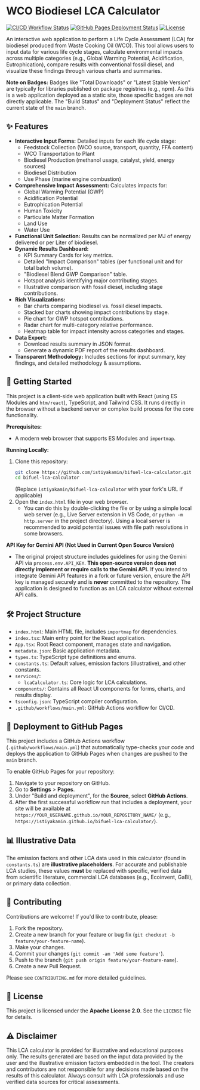 # WCO Biodiesel LCA Calculator

[![CI/CD Workflow Status](https://github.com/istiyakamin/bifuel-lca-calculator/actions/workflows/main.yml/badge.svg)](https://github.com/istiyakamin/bifuel-lca-calculator/actions/workflows/main.yml)
[![GitHub Pages Deployment Status](https://img.shields.io/github/deployments/istiyakamin/bifuel-lca-calculator/github-pages?label=pages%20deploy&logo=github)](https://istiyakamin.github.io/bifuel-lca-calculator/)
[![License](https://img.shields.io/github/license/istiyakamin/bifuel-lca-calculator)](https://github.com/istiyakamin/bifuel-lca-calculator/blob/main/LICENSE)

An interactive web application to perform a Life Cycle Assessment (LCA) for biodiesel produced from Waste Cooking Oil (WCO). This tool allows users to input data for various life cycle stages, calculate environmental impacts across multiple categories (e.g., Global Warming Potential, Acidification, Eutrophication), compare results with conventional fossil diesel, and visualize these findings through various charts and summaries.

**Note on Badges:** Badges like "Total Downloads" or "Latest Stable Version" are typically for libraries published on package registries (e.g., npm). As this is a web application deployed as a static site, those specific badges are not directly applicable. The "Build Status" and "Deployment Status" reflect the current state of the `main` branch.

## ✨ Features

*   **Interactive Input Forms:** Detailed inputs for each life cycle stage:
    *   Feedstock Collection (WCO source, transport, quantity, FFA content)
    *   WCO Transportation to Plant
    *   Biodiesel Production (methanol usage, catalyst, yield, energy sources)
    *   Biodiesel Distribution
    *   Use Phase (marine engine combustion)
*   **Comprehensive Impact Assessment:** Calculates impacts for:
    *   Global Warming Potential (GWP)
    *   Acidification Potential
    *   Eutrophication Potential
    *   Human Toxicity
    *   Particulate Matter Formation
    *   Land Use
    *   Water Use
*   **Functional Unit Selection:** Results can be normalized per MJ of energy delivered or per Liter of biodiesel.
*   **Dynamic Results Dashboard:**
    *   KPI Summary Cards for key metrics.
    *   Detailed "Impact Comparison" tables (per functional unit and for total batch volume).
    *   "Biodiesel Blend GWP Comparison" table.
    *   Hotspot analysis identifying major contributing stages.
    *   Illustrative comparison with fossil diesel, including stage contributions.
*   **Rich Visualizations:**
    *   Bar charts comparing biodiesel vs. fossil diesel impacts.
    *   Stacked bar charts showing impact contributions by stage.
    *   Pie chart for GWP hotspot contributions.
    *   Radar chart for multi-category relative performance.
    *   Heatmap table for impact intensity across categories and stages.
*   **Data Export:**
    *   Download results summary in JSON format.
    *   Generate a dynamic PDF report of the results dashboard.
*   **Transparent Methodology:** Includes sections for input summary, key findings, and detailed methodology & assumptions.

## 🚀 Getting Started

This project is a client-side web application built with React (using ES Modules and `htm/react`), TypeScript, and Tailwind CSS. It runs directly in the browser without a backend server or complex build process for the core functionality.

**Prerequisites:**
*   A modern web browser that supports ES Modules and `importmap`.

**Running Locally:**
1.  Clone this repository:
    ```bash
    git clone https://github.com/istiyakamin/bifuel-lca-calculator.git
    cd bifuel-lca-calculator
    ```
    (Replace `istiyakamin/bifuel-lca-calculator` with your fork's URL if applicable)
2.  Open the `index.html` file in your web browser.
    *   You can do this by double-clicking the file or by using a simple local web server (e.g., Live Server extension in VS Code, or `python -m http.server` in the project directory). Using a local server is recommended to avoid potential issues with file path resolutions in some browsers.

**API Key for Gemini API (Not Used in Current Open Source Version)**
*   The original project structure includes guidelines for using the Gemini API via `process.env.API_KEY`. **This open-source version does not directly implement or require calls to the Gemini API.** If you intend to integrate Gemini API features in a fork or future version, ensure the API key is managed securely and is **never** committed to the repository. The application is designed to function as an LCA calculator without external API calls.

## 🛠️ Project Structure

*   `index.html`: Main HTML file, includes `importmap` for dependencies.
*   `index.tsx`: Main entry point for the React application.
*   `App.tsx`: Root React component, manages state and navigation.
*   `metadata.json`: Basic application metadata.
*   `types.ts`: TypeScript type definitions and enums.
*   `constants.ts`: Default values, emission factors (illustrative), and other constants.
*   `services/`:
    *   `lcaCalculator.ts`: Core logic for LCA calculations.
*   `components/`: Contains all React UI components for forms, charts, and results display.
*   `tsconfig.json`: TypeScript compiler configuration.
*   `.github/workflows/main.yml`: GitHub Actions workflow for CI/CD.

## 🚢 Deployment to GitHub Pages

This project includes a GitHub Actions workflow (`.github/workflows/main.yml`) that automatically type-checks your code and deploys the application to GitHub Pages when changes are pushed to the `main` branch.

To enable GitHub Pages for your repository:
1.  Navigate to your repository on GitHub.
2.  Go to **Settings** > **Pages**.
3.  Under "Build and deployment", for the **Source**, select **GitHub Actions**.
4.  After the first successful workflow run that includes a deployment, your site will be available at `https://YOUR_USERNAME.github.io/YOUR_REPOSITORY_NAME/` (e.g., `https://istiyakamin.github.io/bifuel-lca-calculator/`).

## 📊 Illustrative Data

The emission factors and other LCA data used in this calculator (found in `constants.ts`) are **illustrative placeholders**. For accurate and publishable LCA studies, these values **must** be replaced with specific, verified data from scientific literature, commercial LCA databases (e.g., Ecoinvent, GaBi), or primary data collection.

## 🤝 Contributing

Contributions are welcome! If you'd like to contribute, please:
1.  Fork the repository.
2.  Create a new branch for your feature or bug fix (`git checkout -b feature/your-feature-name`).
3.  Make your changes.
4.  Commit your changes (`git commit -am 'Add some feature'`).
5.  Push to the branch (`git push origin feature/your-feature-name`).
6.  Create a new Pull Request.

Please see `CONTRIBUTING.md` for more detailed guidelines.

## 📜 License

This project is licensed under the **Apache License 2.0**. See the `LICENSE` file for details.

## ⚠️ Disclaimer

This LCA calculator is provided for illustrative and educational purposes only. The results generated are based on the input data provided by the user and the illustrative emission factors embedded in the tool. The creators and contributors are not responsible for any decisions made based on the results of this calculator. Always consult with LCA professionals and use verified data sources for critical assessments.